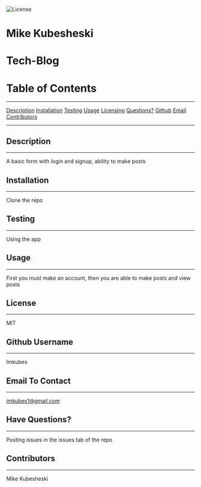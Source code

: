   
  ![License](https://img.shields.io/badge/license-MIT-green)
  
  # Mike Kubesheski
  # Tech-Blog

  # Table of Contents
  _____________________
  [Description](#desc)
  [Installation](#inst)
  [Testing](#testing)
  [Usage](#usage)
  [Licensing](#lics)
  [Questions?](#ques)
  [Github](#git)
  [Email](#email)
  [Contributors](#contr)

  ______________________
  <a name="desc"></a>
  ## Description
  ______________________
  
  A basic form with login and signup, ability to make posts

  <a name="inst"></a>
  ## Installation
  ______________________
  
  Clone the repo

  <a name="testing"></a>
  ## Testing
  ______________________

  Using the app

  <a name="usage"></a>
  ## Usage
  ______________________

  First you must make an account, then you are able to make posts and view posts

  <a name="lics"></a>
  ## License
  ______________________

  MIT

  <a name="git"></a>
  ## Github Username
  _______________________

  Imkubes

  <a name="email"></a>
  ## Email To Contact
  _______________________

  imkubes1@gmail.com

  <a name="ques"></a>
  ## Have Questions?
  _______________________

  Posting issues in the issues tab of the repo
  
  <a name="contr"></a>
  ## Contributors
  _______________________
  
  Mike Kubesheski
